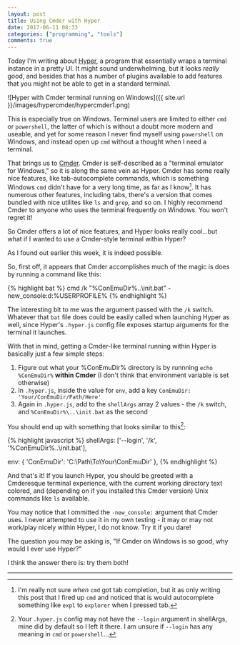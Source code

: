 ```yaml
---
layout: post
title: Using Cmder with Hyper
date: 2017-06-11 08:33
categories: ["programming", "tools"]
comments: true
---
```

Today I'm writing about [Hyper](https://hyper.is/), a program that essentially wraps a terminal instance in a pretty UI.  It might sound underwhelming, but it looks *really* good, and besides that has a number of plugins available to add features that you might not be able to get in a standard terminal.

![Hyper with Cmder terminal running on Windows]({{ site.url }}/images/hypercmder/hypercmder1.png)

This is especially true on Windows.  Terminal users are limited to either `cmd` or `powershell`, the latter of which is without a doubt more modern and useable, and yet for some reason I never find myself using `powershell` on Windows, and instead open up `cmd` without a thought when I need a terminal.

That brings us to [Cmder](http://cmder.net/).  Cmder is self-described as a "terminal emulator for Windows," so it is along the same vein as Hyper.  Cmder has some really nice features, like tab-autocomplete commands, which is something Windows `cmd` didn't have for a very long time, as far as I know[^1].  It has numerous other features, including tabs, there's a version that comes bundled with nice utilites like `ls` and `grep`, and so on.  I highly recommend Cmder to anyone who uses the terminal frequently on Windows.  You won't regret it! 

So Cmder offers a lot of nice features, and Hyper looks really cool...but what if I wanted to use a Cmder-style terminal within Hyper?

As I found out earlier this week, it is indeed possible.

So, first off, it appears that Cmder accomplishes much of the magic is does by running a command like this:

{% highlight bat %}
cmd /k "%ConEmuDir%\..\init.bat"  -new_console:d:%USERPROFILE%
{% endhighlight %}

The interesting bit to me was the argument passed with the `/k` switch.  Whatever that `bat` file does could be easily called when launching Hyper as well, since Hyper's `.hyper.js` config file exposes startup arguments for the terminal it launches.

With that in mind, getting a Cmder-like terminal running within Hyper is basically just a few simple steps:

 1. Figure out what your %ConEmuDir% directory is by runnning `echo %ConEmuDir%` **within Cmder** (I don't think that environment variable is set otherwise)
 2. In `.hyper.js`, inside the value for `env`, add a key `ConEmuDir: 'Your/ConEmuDir/Path/Here'` 
 3. Again in `.hyper.js`, add to the `shellArgs` array 2 values - the `/k` switch, and `%ConEmuDir%\..\init.bat` as the second

You should end up with something that looks similar to this[^2]:

{% highlight javascript %}
shellArgs: ['--login', '/k', '%ConEmuDir%\..\init.bat'],

env: {
    'ConEmuDir': 'C:\Path\To\Your\ConEmuDir'
},
{% endhighlight %}

And that's it! If you launch Hyper, you should be greeted with a Cmderesque terminal experience, with the current working directory text colored, and (depending on if you installed this Cmder version) Unix commands like `ls` available.

You may notice that I ommitted the `-new_console:` argument that Cmder uses.  I never attempted to use it in my own testing - it may or may not work/play nicely within Hyper, I do not know.  Try it if you dare!

The question you may be asking is, "If Cmder on Windows is so good, why would I ever use Hyper?"

I think the answer there is: try them both!

---

[^1]: I'm really not sure *when* `cmd` got tab completion, but it as only writing this post that I fired up `cmd` and noticed that is would autocomplete something like `expl` to `explorer` when I pressed tab.

[^2]: Your `.hyper.js` config may not have the `--login` argument in shellArgs, mine did by default so I left it there.  I am unsure if `--login` has any meaning in `cmd` or `powershell`...
